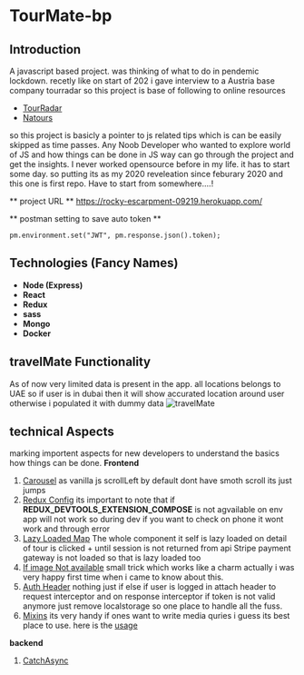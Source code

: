 # TourMate-bp
## Introduction
A javascript based project. was thinking of what to do in pendemic lockdown. recetly like on start of 202 i gave interview to a Austria base company tourradar so this project is base of following to online resources
- [TourRadar](https://www.tourradar.com/)
- [Natours](https://www.natours.dev/)

so this project is basicly a pointer to js related tips which is can be easily skipped as time passes. Any Noob Developer who wanted to explore world of JS and how things can be done in JS way can go through the project and get the insights. I never worked opensource before in my life. it has to start some day. so putting its as my 2020 reveleation since feburary 2020 and this one is first repo. Have to start from somewhere....!

** project URL **
https://rocky-escarpment-09219.herokuapp.com/

** postman setting to save auto token **
```
pm.environment.set("JWT", pm.response.json().token);

```
## Technologies (Fancy Names)
- **Node (Express)**
- **React**
- **Redux**
- **sass**
- **Mongo**
- **Docker**

## travelMate Functionality
As of now very limited data is present in the app. all locations belongs to UAE so if user is in dubai then it will show accurated location around user otherwise i populated it with dummy data
<img src="https://github.com/zoomi-raja/tour-booking-bp/blob/master/travelmatescreenshot.png" alt="travelMate" />

## technical Aspects
marking importent aspects for new developers to understand the basics how things can be done.
**Frontend**
1. [Carousel](https://github.com/zoomi-raja/tour-booking-bp/tree/master/frontend/src/containers/CarouselContainer) as vanilla js scrollLeft by default dont have smoth scroll its just jumps
2. [Redux Config](https://github.com/zoomi-raja/tour-booking-bp/blob/master/frontend/src/App.js#L14) its important to note that if __REDUX_DEVTOOLS_EXTENSION_COMPOSE__ is not agvailable on env app will not work so during dev if you want to check on phone it wont work and through error
3. [Lazy Loaded Map](https://github.com/zoomi-raja/tour-booking-bp/tree/master/frontend/src/components/Map) The whole component it self is lazy loaded on detail of tour is clicked + until session is not returned from api Stripe payment gateway is not loaded so that is lazy loaded too
4. [If image Not available](https://github.com/zoomi-raja/tour-booking-bp/blob/master/frontend/src/components/Tour/Tour.js#L27) small trick which works like a charm actually i was very happy first time when i came to know about this.
5. [Auth Header](https://github.com/zoomi-raja/tour-booking-bp/blob/master/frontend/src/utils/Axios.js) nothing just if else if user is logged in attach header to request interceptor and on response interceptor if token is not valid anymore just remove localstorage so one place to handle all the fuss.
6. [Mixins](https://github.com/zoomi-raja/tour-booking-bp/blob/master/frontend/src/utility.scss) its very handy if ones want to write media quries i guess its best place to use. here is the [usage](https://github.com/zoomi-raja/tour-booking-bp/blob/master/frontend/src/components/Header/Showcase/Showcase.module.scss)

**backend**
1. [CatchAsync](https://github.com/zoomi-raja/tour-booking-bp/blob/master/utils/catchAsync.js) 
